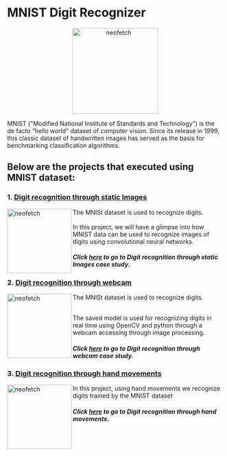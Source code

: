 # MNIST Digit Recognizer
<p align="center">
<img src="https://raw.githubusercontent.com/yashk2810/yashk2810.github.io/master/images/mnist.png" alt="neofetch" align="middle" height="200px">
</p>
MNIST ("Modified National Institute of Standards and Technology") is the de facto “hello world” dataset of computer vision. Since its release in 1999, this classic dataset of handwritten images has served as the basis for benchmarking classification algorithms. <br />

## Below are the projects that executed using MNIST dataset:

### 1. [Digit recognition through static Images](./MNIST_detect)

<img src="https://www.wolfram.com/language/11/neural-networks/assets.en/digit-classification/smallthumb_1.png" alt="neofetch" align="left" height="150px">
The MNISt dataset is used to recognize digits. <br />
 <br /> In this project, we will have a glimpse into how MNIST data can be used to recognize images of digits using convolutional neural networks.

##### Click [here](./MNIST_detect) to go to Digit recognition through static Images case study.

### 2. [Digit recognition through webcam](./MNIST_webcam)

<img src="https://www.wolfram.com/language/11/neural-networks/assets.en/digit-classification/smallthumb_1.png" alt="neofetch" align="left" height="150px">
The MNISt dataset is used to recognize digits. <br />

<br />The saved model is used for recognizing digits in real time using OpenCV and python through a webcam accessing through image processing. <br />

##### Click [here](./MNIST_webcam) to go to Digit recognition through webcam case study.

### 3. [Digit recognition through hand movements](./MNIST_hand)

<img src="https://www.wolfram.com/language/11/neural-networks/assets.en/digit-classification/smallthumb_1.png" alt="neofetch" align="left" height="150px">
In this project, using hand movements we recognize digits trained by the MNIST dataset<br />

##### Click [here](./MNIST_hand) to go to Digit recognition through hand movements.



